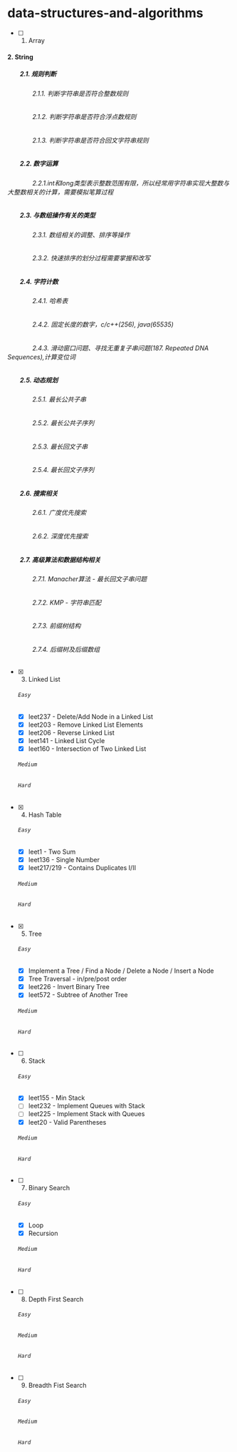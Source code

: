 # data-structures-and-algorithms

 - [ ] 1. Array
#### 2. String
##### &emsp;&emsp;2.1. 规则判断
###### &emsp;&emsp;&emsp;&emsp;2.1.1. 判断字符串是否符合整数规则
###### &emsp;&emsp;&emsp;&emsp;2.1.2. 判断字符串是否符合浮点数规则
###### &emsp;&emsp;&emsp;&emsp;2.1.3. 判断字符串是否符合回文字符串规则
##### &emsp;&emsp;2.2. 数字运算
###### &emsp;&emsp;&emsp;&emsp;2.2.1.int和long类型表示整数范围有限，所以经常用字符串实现大整数与大整数相关的计算，需要模拟笔算过程
##### &emsp;&emsp;2.3. 与数组操作有关的类型
###### &emsp;&emsp;&emsp;&emsp;2.3.1. 数组相关的调整、排序等操作
###### &emsp;&emsp;&emsp;&emsp;2.3.2. 快速排序的划分过程需要掌握和改写
##### &emsp;&emsp;2.4. 字符计数
###### &emsp;&emsp;&emsp;&emsp;2.4.1. 哈希表
###### &emsp;&emsp;&emsp;&emsp;2.4.2. 固定长度的数字，c/c++(256), java(65535)
###### &emsp;&emsp;&emsp;&emsp;2.4.3. 滑动窗口问题、寻找无重复子串问题(187. Repeated DNA Sequences),计算变位词
##### &emsp;&emsp;2.5. 动态规划
###### &emsp;&emsp;&emsp;&emsp;2.5.1. 最长公共子串
###### &emsp;&emsp;&emsp;&emsp;2.5.2. 最长公共子序列
###### &emsp;&emsp;&emsp;&emsp;2.5.3. 最长回文子串
###### &emsp;&emsp;&emsp;&emsp;2.5.4. 最长回文子序列
##### &emsp;&emsp;2.6. 搜索相关
###### &emsp;&emsp;&emsp;&emsp;2.6.1. 广度优先搜索
###### &emsp;&emsp;&emsp;&emsp;2.6.2. 深度优先搜索
##### &emsp;&emsp;2.7. 高级算法和数据结构相关
###### &emsp;&emsp;&emsp;&emsp;2.7.1. Manacher算法 - 最长回文子串问题
###### &emsp;&emsp;&emsp;&emsp;2.7.2. KMP - 字符串匹配
###### &emsp;&emsp;&emsp;&emsp;2.7.3. 前缀树结构
###### &emsp;&emsp;&emsp;&emsp;2.7.4. 后缀树及后缀数组
 - [x] 3. Linked List
    ###### `Easy`
    - [x] leet237 - Delete/Add Node in a Linked List
    - [x] leet203 - Remove Linked List Elements
    - [x] leet206 - Reverse Linked List
    - [x] leet141 - Linked List Cycle
    - [x] leet160 - Intersection of Two Linked List
    ###### `Medium`
    ###### `Hard`
 - [x] 4. Hash Table
    ###### `Easy`
    - [x] leet1 - Two Sum
    - [x] leet136 - Single Number
    - [x] leet217/219 - Contains Duplicates I/II
    ###### `Medium`
    ###### `Hard`
 - [x] 5. Tree
    ###### `Easy`
    - [x] Implement a Tree / Find a Node / Delete a Node / Insert a Node
    - [x] Tree Traversal - in/pre/post order
    - [x] leet226 - Invert Binary Tree
    - [x] leet572 - Subtree of Another Tree
    ###### `Medium`
    ###### `Hard`
 - [ ] 6. Stack
    ###### `Easy`
    - [x] leet155 - Min Stack
    - [ ] leet232 - Implement Queues with Stack
    - [ ] leet225 - Implement Stack with Queues
    - [x] leet20 - Valid Parentheses
    ###### `Medium`
    ###### `Hard`
 - [ ] 7. Binary Search
    ###### `Easy`
    - [x] Loop
    - [x] Recursion
    ###### `Medium`
    ###### `Hard`
 - [ ] 8. Depth First Search
    ###### `Easy`
    ###### `Medium`
    ###### `Hard`
 - [ ] 9. Breadth Fist Search
    ###### `Easy`
    ###### `Medium`
    ###### `Hard`
